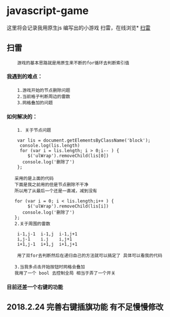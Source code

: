 # javascript-game
这里将会记录我用原生js 编写出的小游戏
        扫雷，在线浏览* [扫雷]( https://hongxinzz.github.io/javascript-game/)

## 扫雷
        
        游戏的基本思路就是用原生来不断的for循环去判断索引值
        
#### 我遇到的难点：

        1.游戏开始的节点删除问题
        2.当前格子判断周边的雷数
        3.网格叠加的问题
        
#### 如何解决的：

        1. 关于节点问题 
        
        var lis = document.getElementsByClassName('block');
         console.log(lis.length)
         for (var i = lis.length; i > 0;i-- ) {
            $('ulWrap').removeChild(lis[0])
          console.log('删除了')
        };

       采用的是上面的代码 
       下面是我之前用的但是节点删除不干净
       所以用了从最后一个还是一直减，减到没有
       
       for (var i = 0; i < lis.length;i++ ) {
            $('ulWrap').removeChild(lis[i])
          console.log('删除了')
       };
       2.关于周围的雷数
       
        i-1,j-1  i-1,j  i-1,j+1  
        i,j-1    i.j    i,j+1
        i+1,j-1  i+1,j  i+1,j+1
        
        用了双for去判断然后在递归自己的方法就可以搞定了 具体可以看我的代码
        
       3.当我多点击开始按钮时网格会叠加
       我用了一个 bool 去控制全局 相当于弄了一个开关
      
 #### 目前还差一个右键的功能
 ## 2018.2.24 完善右键插旗功能 有不足慢慢修改
